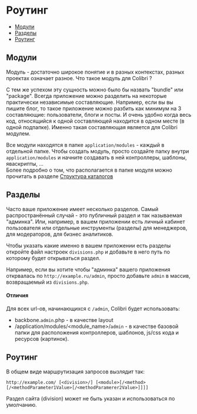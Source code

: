 Роутинг
=======

- [Модули](#Модули)
- [Разделы](#Разделы)
- [Роутинг](#Роутинг)

Модули
------

Модуль - достаточно широкое понятие и в разных контекстах, разных проектах означает разное.
Что такое модуль для Colibri ?

С тем же успехом эту сущность можно было бы назвать "bundle" или "package".
Всегда приложение можно разделить на некоторые практически независимые составляющие.
Например, если вы вы пишите блог, то такое приложение можно разбить как минимум
на 3 составляющие: пользователи, блоги и посты. И очень удобно когда весь код,
относящийся к одной составляющей находится в одном месте (в одной подпапке).
Именно такая составляющая является для Colibri модулем.

Все модули находятся в папке `application/modules` - каждый в отдельной папке.
Чтобы создать модуль, просто создайте папку внутри `application/modules` и начните
создавать в ней контроллеры, шаблоны, яваскрипты, ...  
Более подробно о том, что располагается в папке модуля можно прочитать в разделе [Структура каталогов](/folders.md#modules)

Разделы
-------

Часто ваше приложение имеет несколько разделов. Самый распространённый случай -
это публичный раздел и так называемая "админка". Или, например, в вашем приложении
есть личный кабинет пользователя или отдельные инструменты (разделы) для менеджеров,
для модераторов, для бизнес аналитиков.

Чтобы указать какие именно в вашем приложении есть разделы откройте файл настроек `divisions.php`
и добавьте в него путь по которому будет открываться раздел.

Например, если вы хотите чтобы "админка" вашего приложения открвалась по `http://example.ru/admin`,
просто добавьте `admin` в массив, возвращаемый из `divisions.php`.

#### Отличия

Для всех url-ов,  начинающихся с `/admin`, Colibri будет использовать:
- backbone.`admin`.php - в качестве layout
- /application/modules/\<module_name\>/`admin` - в качестве базовой папки для расположения контроллеров, шаблонов, js/css кода и ресурсов (картинок).


Роутинг
-------

В общем виде маршрутизация запросов вызлядит так:

    http://example.com/ [<division>/] [<module>[/<method>[/<methodParameter1Value>[/<methodParamerer2Value>]]]]

Раздел сайта (division) может не быть указан и использоваться по умолчанию.  

